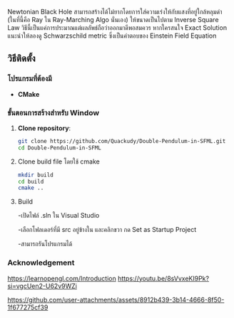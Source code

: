 
Newtonian Black Hole สามารถสร้างได้ไม่ยากโดยการใส่ความเร่งให้กับแสงที่อยู่ใกล้หลุมดำ (ในที่นี้คือ Ray ใน Ray-Marching Algo นั่นเอง) ให้ขนาดเป็นไปตาม Inverse Square Law วิธีนี้เป็นแค่การประมาณแต่ผลลัพธ์ถือว่าออกมาดีพอสมควร หากใครสนใจ Exact Solution แนะนำให้ลองดู Schwarzschild metric ซึ่งเป็นคำตอบของ Einstein Field Equation


## วิธีติดตั้ง

### โปรแกรมที่ต้องมี 
- **CMake**

### ขั้นตอนการสร้างสำหรับ Window

1. **Clone repository**:

   ```bash
   git clone https://github.com/Quackudy/Double-Pendulum-in-SFML.git
   cd Double-Pendulum-in-SFML
   ```

2. Clone build file โดยใช้ cmake
   ```bash
   mkdir build
   cd build
   cmake ..

3. Build
   
   -เปิดไฟล์ .sln ใน Visual Studio
   
   -เลือกโฟลเดอร์ที่มี src อยู่ข้างใน และคลิกขวา กด Set as Startup Project
   
   -สามารถรันโปรแกรมได้


### Acknowledgement
https://learnopengl.com/Introduction
https://youtu.be/8sVvxeKI9Pk?si=vgcUen2-U62v9WZi



https://github.com/user-attachments/assets/8912b439-3b14-4666-8f50-1f677275cf39




